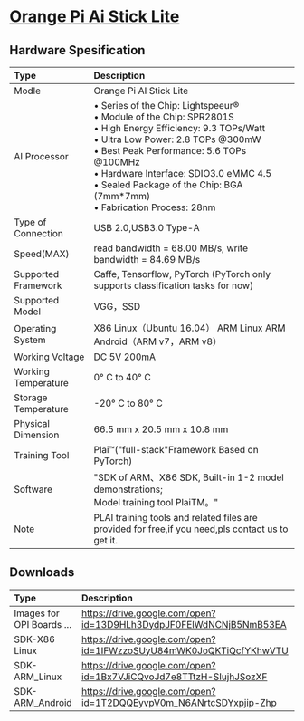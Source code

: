 # [Orange Pi Ai Stick Lite](seperated\Orange_Pi_Ai_Stick_Lite.md)  
## Hardware Spesification  
| Type                | Description                                                                                                                                                                                                                                                                                                                                                                                                                                                                                                                                                                                                 |
|:--------------------|:------------------------------------------------------------------------------------------------------------------------------------------------------------------------------------------------------------------------------------------------------------------------------------------------------------------------------------------------------------------------------------------------------------------------------------------------------------------------------------------------------------------------------------------------------------------------------------------------------------|
| Modle               | Orange Pi AI Stick Lite                                                                                                                                                                                                                                                                                                                                                                                                                                                                                                                                                                                     |
| AI Processor        | • Series of the Chip: Lightspeeur® <br>  • Module of the Chip: SPR2801S <br>  • High Energy Efficiency: 9.3 TOPs/Watt <br>  • Ultra Low Power: 2.8 TOPs @300mW <br>  • Best Peak Performance: 5.6 TOPs @100MHz <br>  • Hardware Interface: SDIO3.0 eMMC 4.5 <br>  • Sealed Package of the Chip: BGA (7mm*7mm) <br>  • Fabrication Process: 28nm |
| Type of Connection  | USB 2.0,USB3.0 Type-A                                                                                                                                                                                                                                                                                                                                                                                                                                                                                                                                                                                       |
| Speed(MAX)          | read bandwidth = 68.00 MB/s, write bandwidth = 84.69 MB/s                                                                                                                                                                                                                                                                                                                                                                                                                                                                                                                                                   |
| Supported Framework | Caffe, Tensorflow, PyTorch (PyTorch only supports classification tasks for now)                                                                                                                                                                                                                                                                                                                                                                                                                                                                                                                             |
| Supported Model     | VGG，SSD                                                                                                                                                                                                                                                                                                                                                                                                                                                                                                                                                                                                    |
| Operating System    | X86 Linux（Ubuntu 16.04） ARM Linux ARM Android（ARM v7，ARM v8）                                                                                                                                                                                                                                                                                                                                                                                                                                                                                                                                           |
| Working Voltage     | DC 5V 200mA                                                                                                                                                                                                                                                                                                                                                                                                                                                                                                                                                                                                 |
| Working Temperature | 0° C to 40° C                                                                                                                                                                                                                                                                                                                                                                                                                                                                                                                                                                                               |
| Storage Temperature | -20° C to 80° C                                                                                                                                                                                                                                                                                                                                                                                                                                                                                                                                                                                             |
| Physical Dimension  | 66.5 mm x 20.5 mm x 10.8 mm                                                                                                                                                                                                                                                                                                                                                                                                                                                                                                                                                                                 |
| Training Tool       | Plai™("full-stack"Framework Based on PyTorch)                                                                                                                                                                                                                                                                                                                                                                                                                                                                                                                                                               |
| Software            | "SDK of ARM、X86 SDK, Built-in 1-2 model demonstrations; <br>  Model training tool PlaiTM。"                                                                                                                                                                                                                                                                                                                                                                                                                                                                            |
| Note                | PLAI training tools and related files are provided for free,if you need,pls contact us to get  it.                                                                                                                                                                                                                                                                                                                                                                                                                                                                                                          |
## Downloads  
| Type                      | Description                                                        |
|:--------------------------|:-------------------------------------------------------------------|
| Images for OPI Boards ... | https://drive.google.com/open?id=13D9HLh3DydpJF0FElWdNCNjB5NmB53EA |
| SDK-X86 Linux             | https://drive.google.com/open?id=1IFWzzoSUyU84mWK0JoQKTiQcfYKhwVTU |
| SDK-ARM_Linux             | https://drive.google.com/open?id=1Bx7VJiCQvoJd7e8TTtzH-SIujhJSozXF |
| SDK-ARM_Android           | https://drive.google.com/open?id=1T2DQQEyvpV0m_N6ANrtcSDYxpjip-Zhp |

